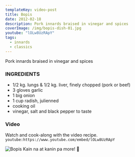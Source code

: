 ```yaml
---
templateKey: video-post
title: Bopis
date: 2012-02-18
description: Pork innards braised in vinegar and spices
coverImage: /img/bopis-dish-01.jpg
youtube: "lOLw8UzRApY"
tags:
  - innards
  - classics
---
```


Pork innards braised in vinegar and spices

### INGREDIENTS
* 1/2 kg. lungs & 1/2 kg. liver, finely chopped (pork or beef)
* 3 gloves garlic
* 1 big onion
* 1 cup radish, julienned
* cooking oil
* vinegar, salt and black pepper to taste

### Video
Watch and cook-along with the video recipe.
`youtube:https://www.youtube.com/embed/lOLw8UzRApY`

![Bopis](/img/bopis-dish-02.jpg)
Kain na at kanin pa more! 🍚




